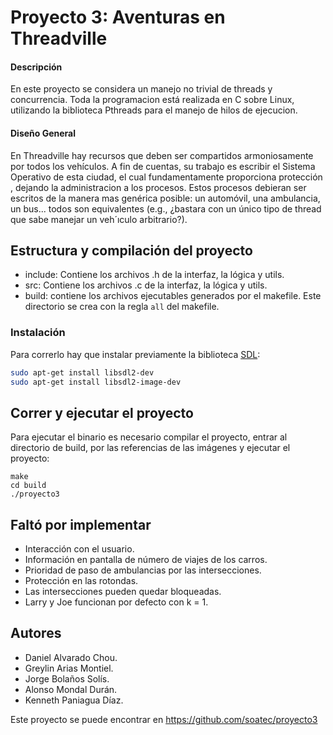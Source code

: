 # Proyecto 3: Aventuras en Threadville

#### Descripción
En este proyecto se considera un manejo no trivial de threads y
concurrencia. Toda la programacion está realizada en C sobre Linux,
utilizando la biblioteca Pthreads para el manejo de hilos de ejecucion.


####  Diseño General
En Threadville hay recursos que deben ser compartidos armoniosamente por todos los vehículos. A fin de cuentas, su trabajo es
escribir el Sistema Operativo de esta ciudad, el cual fundamentamente
proporciona protección , dejando la administracion a los procesos.
Estos procesos debieran ser escritos de la manera mas genérica posible: un automóvil, una ambulancia, un bus... todos son equivalentes
(e.g., ¿bastara con un único tipo de thread que sabe manejar un veh´ıculo arbitrario?).


## Estructura y compilación del proyecto
- include: Contiene los archivos .h de la interfaz, la lógica y utils.
- src: Contiene los archivos .c  de la interfaz, la lógica y utils.
- build: contiene los archivos ejecutables generados por el makefile. Este directorio se crea con la regla `all` del makefile.


### Instalación
Para correrlo hay que instalar previamente la biblioteca [SDL](https://www.libsdl.org/):

```bash
sudo apt-get install libsdl2-dev
sudo apt-get install libsdl2-image-dev
```

## Correr y ejecutar el proyecto
 Para ejecutar el binario es necesario compilar el proyecto, entrar al directorio de build, por las referencias de las imágenes y ejecutar el proyecto:

```
make
cd build
./proyecto3
```

## Faltó por implementar
- Interacción con el usuario.
- Información en pantalla de número de viajes de los carros.
- Prioridad de paso de ambulancias por las intersecciones.
- Protección en las rotondas.
- Las intersecciones pueden quedar bloqueadas.
- Larry y Joe funcionan por defecto con k = 1.

## Autores
- Daniel Alvarado Chou.
- Greylin Arias Montiel.
- Jorge Bolaños Solís.
- Alonso Mondal Durán.
- Kenneth Paniagua Díaz.

Este proyecto se puede encontrar en https://github.com/soatec/proyecto3

